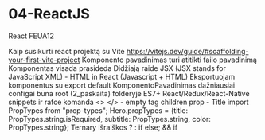 # 04-ReactJS

React FEUA12

Kaip susikurti react projektą su Vite https://vitejs.dev/guide/#scaffolding-your-first-vite-project
Komponento pavadinimas turi atitikti failo pavadinimą
Komponentas visada prasideda Didžiają raide
JSX (JSX stands for JavaScript XML) - HTML in React (Javascript + HTML)
Eksportuojam komponentus su export default KomponentoPavadinimas
dažniausiai configai būna root (2_paskaita) folderyje
ES7+ React/Redux/React-Native snippets ir rafce komanda
<> </> - empty tag
children prop - Title
import PropTypes from "prop-types";
Hero.propTypes = {title: PropTypes.string.isRequired, subtitle: PropTypes.string, color: PropTypes.string};
Ternary išraiškos ? : if else; && if

